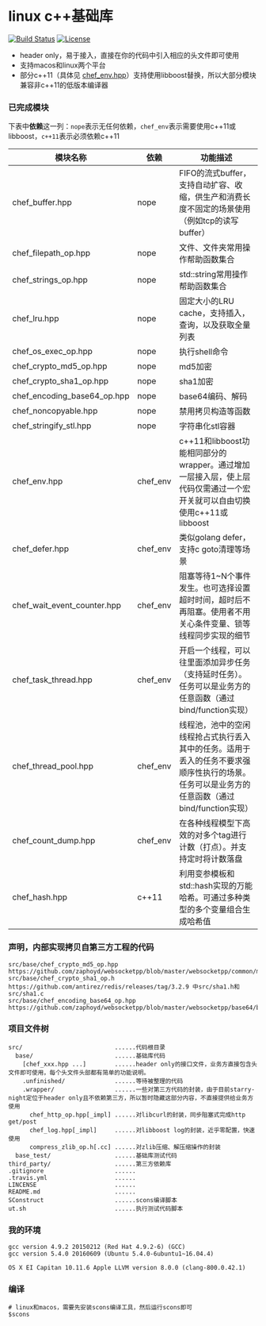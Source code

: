# linux c++基础库

[![Build Status](https://travis-ci.org/q191201771/starry-night.svg?branch=master)](https://travis-ci.org/q191201771/starry-night)
[![License](https://badges.frapsoft.com/os/mit/mit.svg?v=103)](https://github.com/q191201771/starry-night/blob/master/LICENSE)

* header only，易于接入，直接在你的代码中引入相应的头文件即可使用
* 支持macos和linux两个平台
* 部分c++11（具体见 [chef_env.hpp](https://github.com/q191201771/starry-night/blob/master/src/base/chef_env.hpp)）支持使用libboost替换，所以大部分模块兼容非c++11的低版本编译器

### 已完成模块

下表中**依赖**这一列：`nope`表示无任何依赖，`chef_env`表示需要使用c++11或libboost，`c++11`表示必须依赖c++11

模块名称 | 依赖 | 功能描述 |
---------|------|----------|
chef_buffer.hpp             | nope     | FIFO的流式buffer，支持自动扩容、收缩，供生产和消费长度不固定的场景使用（例如tcp的读写buffer） |
chef_filepath_op.hpp        | nope     | 文件、文件夹常用操作帮助函数集合 |
chef_strings_op.hpp         | nope     | std::string常用操作帮助函数集合 |
chef_lru.hpp                | nope     | 固定大小的LRU cache，支持插入，查询，以及获取全量列表 |
chef_os_exec_op.hpp         | nope     | 执行shell命令 |
chef_crypto_md5_op.hpp      | nope     | md5加密 |
chef_crypto_sha1_op.hpp     | nope     | sha1加密 |
chef_encoding_base64_op.hpp | nope     | base64编码、解码 |
chef_noncopyable.hpp        | nope     | 禁用拷贝构造等函数 |
chef_stringify_stl.hpp      | nope     | 字符串化stl容器 |
chef_env.hpp                | chef_env | c++11和libboost功能相同部分的wrapper。通过增加一层接入层，使上层代码仅需通过一个宏开关就可以自由切换使用c++11或libboost |
chef_defer.hpp              | chef_env | 类似golang defer，支持c goto清理等场景 |
chef_wait_event_counter.hpp | chef_env | 阻塞等待1~N个事件发生。也可选择设置超时时间，超时后不再阻塞。使用者不用关心条件变量、锁等线程同步实现的细节 |
chef_task_thread.hpp        | chef_env | 开启一个线程，可以往里面添加异步任务（支持延时任务）。任务可以是业务方的任意函数（通过bind/function实现） |
chef_thread_pool.hpp        | chef_env | 线程池，池中的空闲线程抢占式执行丢入其中的任务。适用于丢入的任务不要求强顺序性执行的场景。任务可以是业务方的任意函数（通过bind/function实现） |
chef_count_dump.hpp         | chef_env | 在各种线程模型下高效的对多个tag进行计数（打点）。并支持定时将计数落盘 |
chef_hash.hpp               | c++11    | 利用变参模板和std::hash实现的万能哈希。可通过多种类型的多个变量组合生成哈希值 |

### 声明，内部实现拷贝自第三方工程的代码

```
src/base/chef_crypto_md5_op.hpp      https://github.com/zaphoyd/websocketpp/blob/master/websocketpp/common/md5.hpp
src/base/chef_crypto_sha1_op.h       https://github.com/antirez/redis/releases/tag/3.2.9 中src/sha1.h和src/sha1.c
src/base/chef_encoding_base64_op.hpp https://github.com/zaphoyd/websocketpp/blob/master/websocketpp/base64/base64.hpp
```

### 项目文件树

```
src/                          ......代码根目录
  base/                       ......基础库代码
    [chef_xxx.hpp ...]        ......header only的接口文件，业务方直接包含头文件即可使用，每个头文件头部都有简单的功能说明。
    .unfinished/              ......等待被整理的代码
    .wrapper/                 ......一些对第三方代码的封装，由于目前starry-night定位于header only且不依赖第三方，所以暂时隐藏这部分内容，不直接提供给业务方使用
      chef_http_op.hpp[_impl] ......对libcurl的封装，同步阻塞式完成http get/post
      chef_log.hpp[_impl]     ......对libboost log的封装，近乎零配置，快速使用
      compress_zlib_op.h[.cc] ......对zlib压缩、解压缩操作的封装
  base_test/                  ......基础库测试代码
third_party/                  ......第三方依赖库
.gitignore                    ......
.travis.yml                   ......
LINCENSE                      ......
README.md                     ......
SConstruct                    ......scons编译脚本
ut.sh                         ......执行测试代码脚本
```

### 我的环境

```
gcc version 4.9.2 20150212 (Red Hat 4.9.2-6) (GCC)
gcc version 5.4.0 20160609 (Ubuntu 5.4.0-6ubuntu1~16.04.4)

OS X EI Capitan 10.11.6 Apple LLVM version 8.0.0 (clang-800.0.42.1)
```

### 编译

```
# linux和macos，需要先安装scons编译工具，然后运行scons即可
$scons
```


